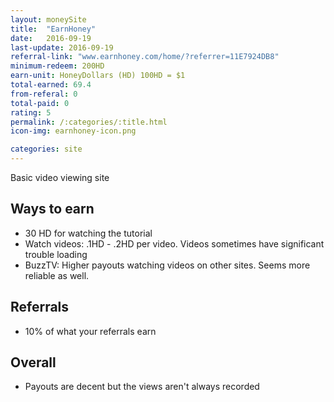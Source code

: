 ```yaml
---
layout: moneySite
title:  "EarnHoney"
date:   2016-09-19
last-update: 2016-09-19
referral-link: "www.earnhoney.com/home/?referrer=11E7924DB8"
minimum-redeem: 200HD
earn-unit: HoneyDollars (HD) 100HD = $1
total-earned: 69.4
from-referal: 0
total-paid: 0
rating: 5
permalink: /:categories/:title.html
icon-img: earnhoney-icon.png

categories: site
---
```


Basic video viewing site

Ways to earn
---

* 30 HD for watching the tutorial
* Watch videos: .1HD - .2HD per video. Videos sometimes have significant trouble loading
* BuzzTV: Higher payouts watching videos on other sites. Seems more reliable as well.


Referrals
------

* 10% of what your referrals earn


Overall
-----

* Payouts are decent but the views aren't always recorded 
